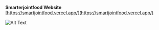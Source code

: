 **Smarterjointfood Website**  
    [https://smartjointfood.vercel.app/](https://smartjointfood.vercel.app/)

![Alt Text](https://github.com/faisalnawaz89/Machine-Test/blob/master/mockups/smarterjointfood.jpg)

